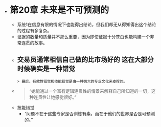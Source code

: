 - # 第20章 未来是不可预测的
	- 系统1在信息有限的情况下也能得出结论，但我们却无从得知得出这个结论的过程有多复杂。
	- 证据的数量和质量并不那么重要，因为即使证据十分苍白也能构建一个非常连贯的故事。
	- 交易员通常相信自己做的比市场好的 这在大部分时候确实是一种错觉
		-
		  > 最后，有效性错觉和技能错觉是由一种强大的专业文化来支撑的。  
	-
	  > “她能通过一个富有逻辑连贯性的情景来解释自己所知道的一切，这种连贯性让她感觉很好。”  
	- 技能错觉
		- “问题不在于这些专家是否训练有素，而在于他们的世界是否是可预测的。”
